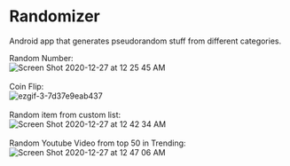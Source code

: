 # Randomizer
Android app that generates pseudorandom stuff from different categories.

Random Number:\
![Screen Shot 2020-12-27 at 12 25 45 AM](https://user-images.githubusercontent.com/45674759/103164504-1ffc4080-47da-11eb-94cc-3aac551f7a86.png)
\
\
Coin Flip:\
![ezgif-3-7d37e9eab437](https://user-images.githubusercontent.com/45674759/103164655-17a50500-47dc-11eb-825b-71f4d004c57a.gif)
\
\
Random item from custom list:\
![Screen Shot 2020-12-27 at 12 42 34 AM](https://user-images.githubusercontent.com/45674759/103164690-72d6f780-47dc-11eb-910e-16ee72f03022.png)
\
\
Random Youtube Video from top 50 in Trending:\
![Screen Shot 2020-12-27 at 12 47 06 AM](https://user-images.githubusercontent.com/45674759/103164755-1fb17480-47dd-11eb-9a2c-bf5f5b00ffb4.png)
